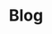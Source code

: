 ---
layout: blog-list
title: Blog
permalink: /blog/posts/
category: blog

paginate:
  collection:   posts
  permalink:    /:num/
  title_suffix: " - :num"
  category:     'blog'
  reversed:     false
---
